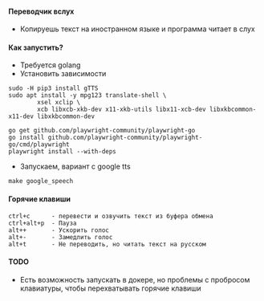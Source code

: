 #### Переводчик вслух

- Копируешь текст на иностранном языке и программа читает в слух

#### Как запустить?

- Требуется golang
- Установить зависимости

```
sudo -H pip3 install gTTS
sudo apt install -y mpg123 translate-shell \
        xsel xclip \
        xcb libxcb-xkb-dev x11-xkb-utils libx11-xcb-dev libxkbcommon-x11-dev libxkbcommon-dev

go get github.com/playwright-community/playwright-go
go install github.com/playwright-community/playwright-go/cmd/playwright
playwright install --with-deps
```

- Запускаем, вариант с google tts

```
make google_speech
```

#### Горячие клавиши

```
ctrl+c      - перевести и озвучить текст из буфера обмена
ctrl+alt+p  - Пауза
alt++       - Ускорить голос
alt+-       - Замедлить голос
alt+t       - Не переводить, но читать текст на русском
```

#### TODO

- Есть возможность запускать в докере, но проблемы с пробросом клавиатуры, чтобы перехватывать горячие клавиши
